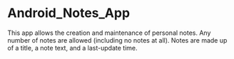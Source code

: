 # Android_Notes_App
This app allows the creation and maintenance of personal notes. Any number of notes are allowed (including no notes at all). Notes are made up of a title, a note text, and a last-update time.
